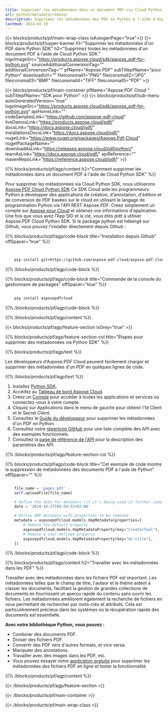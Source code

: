 ```yaml
---
title: Supprimer les métadonnées dans un document PDF via Cloud Python SDK
url: python/metadata/remove/
description: Supprimez les métadonnées des PDF en Python à l'aide d'Aspose.PDF Cloud SDK. Sécurisez vos documents.
lastmod: 2024-03-19
---
```


{{< blocks/products/pf/main-wrap-class isAutogenPage="true">}}
{{< blocks/products/pf/upper-banner h1="Supprimer les métadonnées d'un PDF dans Python SDK" h2="Supprimez toutes les métadonnées d'un document PDF à l'aide de Cloud Python SDK." logoImageSrc="https://products.aspose.cloud/sdk/aspose_pdf-for-python.svg" sourceAdditionalConversionTag="" additionalConversionTag="" pfName="Aspose.PDF" subTitlepfName="pour Python" downloadUrl="" fileiconsmall1="PNG" fileiconsmall2="JPG" fileiconsmall3="BMP" fileiconsmall4="TIFF" fileiconsmall5="PDF" >}}

{{< blocks/products/pf/main-container pfName="Aspose.PDF Cloud " subTitlepfName="SDK pour Python" >}}
{{< blocks/products/pf/sub-menu autoGeneratedVersion="true" logoImageSrc="https://products.aspose.cloud/sdk/aspose_pdf-for-python.svg" apiHomeLink="" codeSamplesLink="https://github.com/aspose-pdf-cloud" liveDemosLink="https://products.aspose.cloud/pdf/" docsLink="https://docs.aspose.cloud/pdf/" installationsDocsLink="https://docs.aspose.cloud/pdf/" nugetLink="https://www.nuget.org/packages/Aspose.Pdf-Cloud" nugetPackageName="" downloadAsLink="https://releases.aspose.cloud/pdf/python/" learnAsLink="https://docs.aspose.cloud/pdf/" apiReference="" mavenRepoLink="https://reference.aspose.cloud/pdf/" >}}

{{% blocks/products/pf/agp/content h2="Comment supprimer les métadonnées dans un document PDF à l'aide de Cloud Python SDK" %}}

Pour supprimer les métadonnées via Cloud Python SDK, nous utiliserons
[Aspose.PDF Cloud Python SDK](https://products.aspose.cloud/pdf/python/)
Ce SDK Cloud aide les programmeurs Python à développer des applications de création, d'annotation, d'édition et de conversion de PDF basées sur le cloud en utilisant le langage de programmation Python via l'API REST Aspose.PDF. Créez simplement un compte sur [Aspose pour Cloud](https://dashboard.aspose.cloud/#/apps) et obtenez vos informations d'application. Une fois que vous avez l'App SID et la clé, vous êtes prêt à utiliser Aspose.PDF Cloud Python SDK. Si le package python est hébergé sur Github, vous pouvez l'installer directement depuis Github :

{{% blocks/products/pf/agp/code-block title="Installation depuis Github" offSpacer="true" %}}

```bash

     
    pip install git+https://github.com/aspose-pdf-cloud/aspose-pdf-cloud-python.git


```

{{% /blocks/products/pf/agp/code-block %}}

{{% blocks/products/pf/agp/code-block title="Commande de la console du gestionnaire de packages" offSpacer="true" %}}

```bash
     
    pip install asposepdfcloud

```

{{% /blocks/products/pf/agp/code-block %}}

{{% /blocks/products/pf/agp/content %}}

{{< blocks/products/pf/agp/feature-section isGrey="true" >}}

{{% blocks/products/pf/agp/feature-section-col title="Étapes pour supprimer des métadonnées via Python SDK" %}}

{{% blocks/products/pf/agp/text %}}

Les développeurs d'Aspose.PDF Cloud peuvent facilement charger et supprimer des métadonnées d'un PDF en quelques lignes de code.

{{% /blocks/products/pf/agp/text %}}

1. Installez [Python SDK](https://pypi.org/project/asposepdfcloud/).
1. Accédez au [Tableau de bord Aspose Cloud](https://dashboard.aspose.cloud/).
1. Créez un [Compte](https://docs.aspose.cloud/display/storagecloud/Creating+and+Managing+Account) pour accéder à toutes les applications et services ou connectez-vous à votre compte.
1. Cliquez sur Applications dans le menu de gauche pour obtenir l'Id Client et le Secret Client.
1. Consultez le [Guide du développeur](https://docs.aspose.cloud/pdf/developer-guide/) pour supprimer les métadonnées d'un PDF en Python.
1. Consultez notre [répertoire GitHub](https://github.com/aspose-pdf-cloud/aspose-pdf-cloud-python/) pour une liste complète des API avec des exemples fonctionnels.
1. Consultez la [page de référence de l'API](https://reference.aspose.cloud/pdf/#/Document) pour la description des paramètres des API.

{{% /blocks/products/pf/agp/feature-section-col %}}

{{% blocks/products/pf/agp/code-block title="Cet exemple de code montre la suppression de métadonnées des documents PDF à l'aide de Python" offSpacer="" %}}

```python

    file_name = 'pages.pdf'
    self.uploadFile(file_name)

    # Define the date for metadata (if it's being used in further code)
    date = '2024-10-27T09:59:52+02:00'

    # Define XMP metadata with properties to be removed
    metadata = asposepdfcloud.models.XmpMetadata(properties=[
        # Remove the default property
        asposepdfcloud.models.XmpMetadataProperty(key="CreatorTool"),
        # Remove a user-defined property
        asposepdfcloud.models.XmpMetadataProperty(key="dc:title"),
    ])
```

{{% /blocks/products/pf/agp/code-block %}}

{{% blocks/products/pf/agp/content h2="Travailler avec les métadonnées dans les PDF" %}}

Travailler avec des métadonnées dans les fichiers PDF est important. Les métadonnées telles que le champ de titre, l'auteur et le thème aident à classer les documents, facilitant la gestion de grandes collections de documents en fournissant un aperçu rapide du contenu sans ouvrir les fichiers.
Les métadonnées améliorent également la recherche de fichiers en vous permettant de rechercher par mots-clés et attributs. Cela est particulièrement précieux dans les systèmes où la récupération rapide des documents est essentielle.

**Avec notre bibliothèque Python, vous pouvez :**

+ Combiner des documents PDF.
+ Diviser des fichiers PDF.
+ Convertir des PDF vers d'autres formats, et vice versa.
+ Manipuler des annotations.
+ Travailler avec des images dans les PDF, etc.
+ Vous pouvez essayer notre [application gratuite](https://products.aspose.app/pdf/metadata) pour supprimer les métadonnées des fichiers PDF en ligne et tester la fonctionnalité.

{{% /blocks/products/pf/agp/content %}}

{{< /blocks/products/pf/agp/feature-section >}}

{{< /blocks/products/pf/main-container >}}

{{< /blocks/products/pf/main-wrap-class >}}
